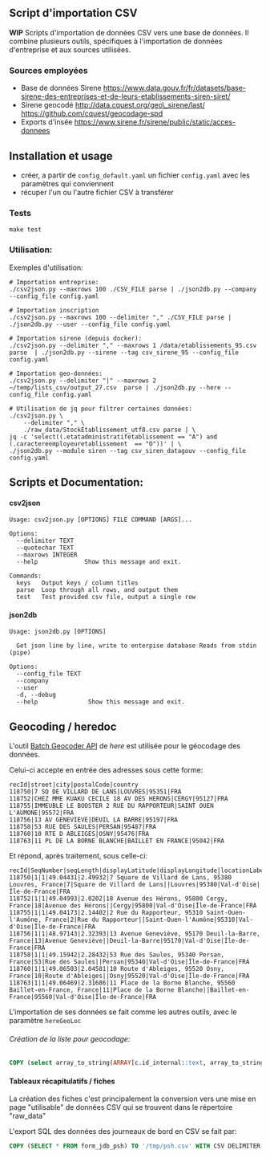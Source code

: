 ## Script d'importation CSV
**WIP**
Scripts d'importation de données CSV vers une base de données. Il combine plusieurs outils, spécifiques à l'importation de données d'entreprise et aux sources utilisées.

### Sources employées
- Base de données Sirene https://www.data.gouv.fr/fr/datasets/base-sirene-des-entreprises-et-de-leurs-etablissements-siren-siret/
- Sirene geocodé http://data.cquest.org/geo\_sirene/last/ https://github.com/cquest/geocodage-spd
- Exports d'insée https://www.sirene.fr/sirene/public/static/acces-donnees


## Installation et usage
 - créer, a partir de `config_default.yaml` un fichier `config.yaml` avec les paramètres qui conviennent
 - récuper l'un ou l'autre fichier CSV à transférer

### Tests
```
make test
```

### Utilisation:
Exemples d'utilisation:

```
# Importation entreprise:
./csv2json.py --maxrows 100 ./CSV_FILE parse | ./json2db.py --company --config_file config.yaml

# Importation inscription
./csv2json.py --maxrows 100 --delimiter "," ./CSV_FILE parse | ./json2db.py --user --config_file config.yaml

# Importation sirene (depuis docker):
./csv2json.py --delimiter "," --maxrows 1 /data/etablissements_95.csv parse  | ./json2db.py --sirene --tag csv_sirene_95 --config_file config.yaml

# Importation geo-données:
./csv2json.py --delimiter "|" --maxrows 2 ~/temp/lists_csv/output_27.csv  parse | ./json2db.py --here --config_file config.yaml

# Utilisation de jq pour filtrer certaines données:
./csv2json.py \
    --delimiter "," \
    ./raw_data/StockEtablissement_utf8.csv parse | \
jq -c 'select((.etatadministratifetablissement == "A") and (.caractereemployeuretablissement  == "O"))' | \
./json2db.py --module siren --tag csv_siren_datagouv --config_file config.yaml
```

## Scripts et Documentation:
#### csv2json
```
Usage: csv2json.py [OPTIONS] FILE COMMAND [ARGS]...

Options:
  --delimiter TEXT
  --quotechar TEXT
  --maxrows INTEGER
  --help             Show this message and exit.

Commands:
  keys   Output keys / column titles
  parse  Loop through all rows, and output them
  test   Test provided csv file, output a single row
```

#### json2db
```
Usage: json2db.py [OPTIONS]

  Get json line by line, write to enterpise database Reads from stdin (pipe)

Options:
  --config_file TEXT
  --company
  --user
  -d, --debug
  --help              Show this message and exit.
```

## Geocoding / heredoc
L'outil [Batch Geocoder API](https://developer.here.com/documentation/batch-geocoder/topics/introduction.html) de _here_ est utilisée pour le géocodage des données.

Celui-ci accepte en entrée des adresses sous cette forme:
```csv
recId|street|city|postalCode|country
118750|7 SQ DE VILLARD DE LANS|LOUVRES|95351|FRA
118752|CHEZ MME KUAKU CECILE 18 AV DES HERONS|CERGY|95127|FRA
118755|IMMEUBLE LE BOOSTER 2 RUE DU RAPPORTEUR|SAINT OUEN L'AUMONE|95572|FRA
118756|13 AV GENEVIEVE|DEUIL LA BARRE|95197|FRA
118758|53 RUE DES SAULES|PERSAN|95487|FRA
118760|10 RTE D ABLEIGES|OSNY|95476|FRA
118763|11 PL DE LA BORNE BLANCHE|BAILLET EN FRANCE|95042|FRA
```

Et répond, après traitement, sous celle-ci:
```
recId|SeqNumber|seqLength|displayLatitude|displayLongitude|locationLabel|houseNumber|street|district|city|postalCode|county|state|country
118750|1|1|49.04431|2.49932|7 Square de Villard de Lans, 95380 Louvres, France|7|Square de Villard de Lans||Louvres|95380|Val-d'Oise|Île-de-France|FRA
118752|1|1|49.04993|2.0202|18 Avenue des Hérons, 95800 Cergy, France|18|Avenue des Hérons||Cergy|95800|Val-d'Oise|Île-de-France|FRA
118755|1|1|49.04173|2.14402|2 Rue du Rapporteur, 95310 Saint-Ouen-l'Aumône, France|2|Rue du Rapporteur||Saint-Ouen-l'Aumône|95310|Val-d'Oise|Île-de-France|FRA
118756|1|1|48.97143|2.32393|13 Avenue Geneviève, 95170 Deuil-la-Barre, France|13|Avenue Geneviève||Deuil-la-Barre|95170|Val-d'Oise|Île-de-France|FRA
118758|1|1|49.15942|2.28432|53 Rue des Saules, 95340 Persan, France|53|Rue des Saules||Persan|95340|Val-d'Oise|Île-de-France|FRA
118760|1|1|49.06503|2.04581|10 Route d'Ableiges, 95520 Osny, France|10|Route d'Ableiges||Osny|95520|Val-d'Oise|Île-de-France|FRA
118763|1|1|49.06469|2.31686|11 Place de la Borne Blanche, 95560 Baillet-en-France, France|11|Place de la Borne Blanche||Baillet-en-France|95560|Val-d'Oise|Île-de-France|FRA
```

L'importation de ses données se fait comme les autres outils, avec le paramètre `hereGeoLoc`


###### Création de la liste pour geocodage:
```sql
COPY (select array_to_string(ARRAY[c.id_internal::text, array_to_string(addr, ' '), postal_commune, postal_code, 'FRA'], '|') from company c inner join company_contact cc on c.id_internal = cc.id_company where cc.postal_code LIKE 'XX%') TO '/tmp/list_XX.csv' (format csv, delimiter '|', quote '$');
```

#### Tableaux récapitulatifs / fiches
La création des fiches c'est principalement la conversion vers une mise en page "utilisable" de données CSV qui se trouvent dans le répertoire "raw_data"

L'export SQL des données des journeaux de bord en CSV se fait par:
```sql
COPY (SELECT * FROM form_jdb_psh) TO '/tmp/psh.csv' WITH CSV DELIMITER ',' HEADER;
```
